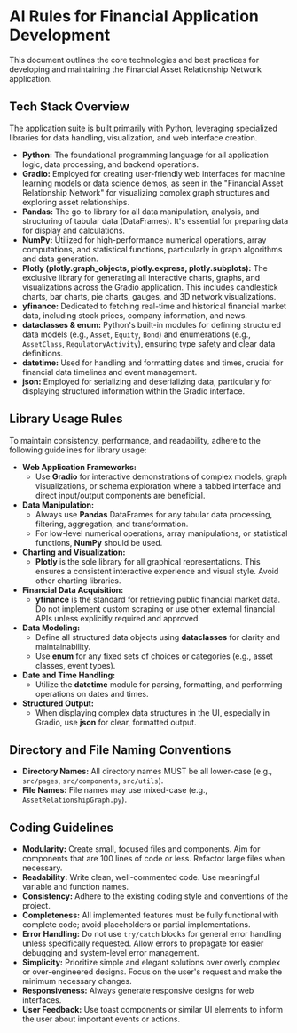 # AI Rules for Financial Application Development

This document outlines the core technologies and best practices for developing and maintaining the Financial Asset Relationship Network application.

## Tech Stack Overview

The application suite is built primarily with Python, leveraging specialized libraries for data handling, visualization, and web interface creation.

*   **Python:** The foundational programming language for all application logic, data processing, and backend operations.
*   **Gradio:** Employed for creating user-friendly web interfaces for machine learning models or data science demos, as seen in the "Financial Asset Relationship Network" for visualizing complex graph structures and exploring asset relationships.
*   **Pandas:** The go-to library for all data manipulation, analysis, and structuring of tabular data (DataFrames). It's essential for preparing data for display and calculations.
*   **NumPy:** Utilized for high-performance numerical operations, array computations, and statistical functions, particularly in graph algorithms and data generation.
*   **Plotly (plotly.graph_objects, plotly.express, plotly.subplots):** The exclusive library for generating all interactive charts, graphs, and visualizations across the Gradio application. This includes candlestick charts, bar charts, pie charts, gauges, and 3D network visualizations.
*   **yfinance:** Dedicated to fetching real-time and historical financial market data, including stock prices, company information, and news.
*   **dataclasses & enum:** Python's built-in modules for defining structured data models (e.g., `Asset`, `Equity`, `Bond`) and enumerations (e.g., `AssetClass`, `RegulatoryActivity`), ensuring type safety and clear data definitions.
*   **datetime:** Used for handling and formatting dates and times, crucial for financial data timelines and event management.
*   **json:** Employed for serializing and deserializing data, particularly for displaying structured information within the Gradio interface.

## Library Usage Rules

To maintain consistency, performance, and readability, adhere to the following guidelines for library usage:

*   **Web Application Frameworks:**
    *   Use **Gradio** for interactive demonstrations of complex models, graph visualizations, or schema exploration where a tabbed interface and direct input/output components are beneficial.
*   **Data Manipulation:**
    *   Always use **Pandas** DataFrames for any tabular data processing, filtering, aggregation, and transformation.
    *   For low-level numerical operations, array manipulations, or statistical functions, **NumPy** should be used.
*   **Charting and Visualization:**
    *   **Plotly** is the sole library for all graphical representations. This ensures a consistent interactive experience and visual style. Avoid other charting libraries.
*   **Financial Data Acquisition:**
    *   **yfinance** is the standard for retrieving public financial market data. Do not implement custom scraping or use other external financial APIs unless explicitly required and approved.
*   **Data Modeling:**
    *   Define all structured data objects using **dataclasses** for clarity and maintainability.
    *   Use **enum** for any fixed sets of choices or categories (e.g., asset classes, event types).
*   **Date and Time Handling:**
    *   Utilize the **datetime** module for parsing, formatting, and performing operations on dates and times.
*   **Structured Output:**
    *   When displaying complex data structures in the UI, especially in Gradio, use **json** for clear, formatted output.

## Directory and File Naming Conventions

*   **Directory Names:** All directory names MUST be all lower-case (e.g., `src/pages`, `src/components`, `src/utils`).
*   **File Names:** File names may use mixed-case (e.g., `AssetRelationshipGraph.py`).

## Coding Guidelines

*   **Modularity:** Create small, focused files and components. Aim for components that are 100 lines of code or less. Refactor large files when necessary.
*   **Readability:** Write clean, well-commented code. Use meaningful variable and function names.
*   **Consistency:** Adhere to the existing coding style and conventions of the project.
*   **Completeness:** All implemented features must be fully functional with complete code; avoid placeholders or partial implementations.
*   **Error Handling:** Do not use `try/catch` blocks for general error handling unless specifically requested. Allow errors to propagate for easier debugging and system-level error management.
*   **Simplicity:** Prioritize simple and elegant solutions over overly complex or over-engineered designs. Focus on the user's request and make the minimum necessary changes.
*   **Responsiveness:** Always generate responsive designs for web interfaces.
*   **User Feedback:** Use toast components or similar UI elements to inform the user about important events or actions.